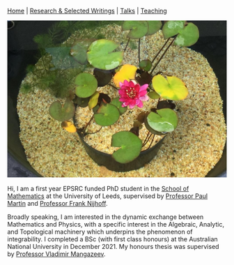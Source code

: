 [Home](https://benjimorris.github.io/)  |  [Research & Selected Writings](https://benjimorris.github.io/research.html)  |  [Talks](https://benjimorris.github.io/talks.html)  |  [Teaching](https://benjimorris.github.io/teaching.html)

![](pictures/Pic2.jpg)

Hi, I am a first year EPSRC funded PhD student in the [School of Mathematics](https://eps.leeds.ac.uk/maths) at the University of Leeds, supervised by [Professor Paul Martin](http://www1.maths.leeds.ac.uk/~ppmartin/) and [Professor Frank Nijhoff](https://www1.maths.leeds.ac.uk/~frank/). 

Broadly speaking, I am interested in the dynamic exchange between Mathematics and Physics, with a specific interest in the Algebraic, Analytic, and Topological machinery which underpins the phenomenon of integrability. I completed a BSc (with first class honours) at the Australian National University in December 2021. My honours thesis was supervised by [Professor Vladimir Mangazeev](https://physics.anu.edu.au/contact/people/profile.php?ID=327).
